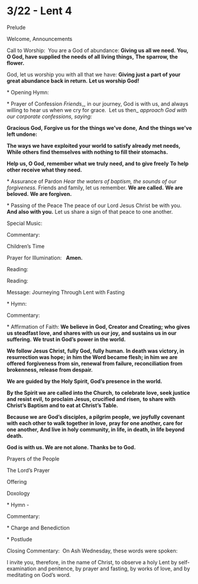 # 3/22 - Lent 4

Prelude

Welcome, Announcements

Call to Worship: 
You are a God of abundance:
**Giving us all we need.**
**You, O God, have supplied the needs of all living things,**
**The sparrow, the flower.**

God, let us worship you with all that we have:
**Giving just a part of your great abundance back in return.**
**Let us worship God!**

\* Opening Hymn:

\* Prayer of Confession
_Friends__, in our journey, God is with us, and always willing to hear us when we cry for grace.  Let us then_ _approach_ _God with our corporate confessions, saying:_

**Gracious God,**
**Forgive us for the things we’ve done,**
**And the things we’ve left undone:**

**The ways we have exploited your world to satisfy already met needs,**
**While others find themselves with nothing to fill their stomachs.**

**Help us, O God, remember what we truly need, and to give freely**
**To help other receive what they need.**

\* Assurance of Pardon
_Hear the waters of baptism, the sounds of our forgiveness._
Friends and family, let us remember.
**We are called.**
**We are beloved.**
**We are forgiven.**

\* Passing of the Peace
The peace of our Lord Jesus Christ be with you. 
**And also with you.**
Let us share a sign of that peace to one another.    

Special Music:

Commentary: 

Children’s Time 

Prayer for Illumination: 
 **Amen.**

Reading: 

Reading: 

Message: Journeying Through Lent with Fasting

		

\* Hymn: 

Commentary: 

\* Affirmation of Faith:
**We believe in God, Creator and Creating;**
**who gives us steadfast love, and shares with us our joy,**
**and sustains us in our suffering.**
**We trust in God’s power in the world.**

**We follow Jesus Christ, fully God, fully human.**
**In death was victory, in resurrection was hope;**
**in him the Word became flesh; in him we are offered**
**forgiveness from sin, renewal from failure, reconciliation**
**from brokenness, release from despair.**

**We are guided by the Holy Spirit, God’s presence in the world.**

**By the Spirit we are called into the Church,**
**to celebrate love, seek justice and resist evil,**
**to proclaim Jesus, crucified and risen,**
**to share with Christ’s Baptism and to eat at Christ’s Table.**

**Because we are God’s disciples, a pilgrim people,**
**we joyfully covenant with each other to walk together in love,**
**pray for one another, care for one another,**
**And live in holy community, in life, in death, in life beyond death.**

**God is with us. We are not alone. Thanks be to God.**

Prayers of the People

The Lord’s Prayer

Offering

Doxology

\* Hymn - 

Commentary: 

\* Charge and Benediction 

\* Postlude

Closing Commentary:  On Ash Wednesday, these words were spoken:

I invite you, therefore, in the name of Christ,
to observe a holy Lent
by self-examination and penitence,
by prayer and fasting,
by works of love,
and by meditating on God’s word.

